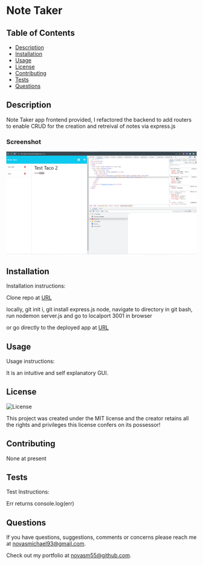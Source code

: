 # Note Taker

## Table of Contents

* [Description](#description)
* [Installation](#installation)
* [Usage](#usage)
* [License](#license)
* [Contributing](#contributing)
* [Tests](#tests)
* [Questions](#questions)

## Description 

Note Taker app frontend provided, I refactored the backend to add routers to enable CRUD for the creation and retreival of notes via express.js

### Screenshot

![URL](https://github.com/novasm55/Note-Taker/blob/fb52095103e9367c7df524b24fbaad4a17f46138/Screenshot%202023-04-11%20152209.png)
## Installation

Installation instructions:

Clone repo at
[URL](https://github.com/novasm55/Note-Taker)


locally, git init i, git install express.js node, navigate to directory in git bash, run nodemon server.js and go to localport 3001 in browser

or go directly to the deployed app at 
[URL](https://note-taker-novas.herokuapp.com/)

## Usage

Usage instructions:

It is an intuitive and self explanatory GUI.

## License


  
  ![License](https://img.shields.io/badge/license-MIT-red.svg)

  This project was created under the MIT license and the creator retains all the rights and privileges this license confers on its possessor!

## Contributing

None at present

## Tests

Test Instructions:

Err returns console.log(err)

## Questions

If you have questions, suggestions, comments or concerns please reach me at novasmichael93@gmail.com. 

Check out my portfolio at novasm55@github.com.